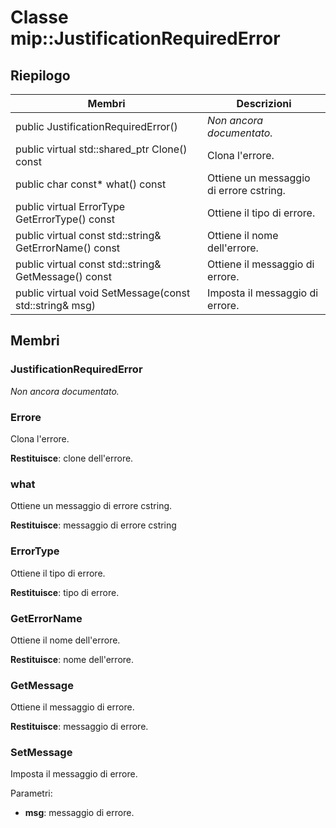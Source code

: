 # <a name="class-mipjustificationrequirederror"></a>Classe mip::JustificationRequiredError 
  
## <a name="summary"></a>Riepilogo
 Membri                        | Descrizioni                                
--------------------------------|---------------------------------------------
 public JustificationRequiredError()  | _Non ancora documentato._
public virtual std::shared_ptr<Error> Clone() const  |  Clona l'errore.
 public char const* what() const  |  Ottiene un messaggio di errore cstring.
 public virtual ErrorType GetErrorType() const  |  Ottiene il tipo di errore.
 public virtual const std::string& GetErrorName() const  |  Ottiene il nome dell'errore.
 public virtual const std::string& GetMessage() const  |  Ottiene il messaggio di errore.
 public virtual void SetMessage(const std::string& msg)  |  Imposta il messaggio di errore.
  
## <a name="members"></a>Membri
  
### <a name="justificationrequirederror"></a>JustificationRequiredError
_Non ancora documentato._

  
### <a name="error"></a>Errore
Clona l'errore.

  
**Restituisce**: clone dell'errore.
  
### <a name="what"></a>what
Ottiene un messaggio di errore cstring.

  
**Restituisce**: messaggio di errore cstring
  
### <a name="errortype"></a>ErrorType
Ottiene il tipo di errore.

  
**Restituisce**: tipo di errore.
  
### <a name="geterrorname"></a>GetErrorName
Ottiene il nome dell'errore.

  
**Restituisce**: nome dell'errore.
  
### <a name="getmessage"></a>GetMessage
Ottiene il messaggio di errore.

  
**Restituisce**: messaggio di errore.
  
### <a name="setmessage"></a>SetMessage
Imposta il messaggio di errore.

Parametri:  
* **msg**: messaggio di errore.

